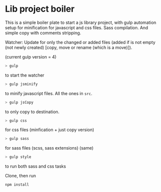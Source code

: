 # Lib project boiler

This is a simple boiler plate to start a js library project, with gulp automation setup for minification for javascript and css files. Sass compilation. And simple copy with comments stripping.

Watcher: Update for only the changed or added files (added if is not empty (not newly created) [copy, move or rename (which is a move)]).

(current gulp version = 4)


```bash
> gulp
```
to start the watcher


```bash
> gulp jsminify
```
to minify javascript files. All the ones in `src`.

```bash
> gulp jsCopy
```
to only copy to destination.

```bash
> gulp css
```
for css files (minfication + just copy version)

```bash
> gulp sass
```
for sass files (scss, sass extensions) (same)

```bash
> gulp style
```
to run both sass and css tasks


Clone, 
then run
```bash
npm install 
```

